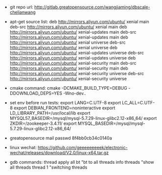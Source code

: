 
- git repo url:
    http://gitlab.greatopensource.com/wangjiaming/dbscale-chelianwang


- apt-get source list:
    deb http://mirrors.aliyun.com/ubuntu/ xenial main deb-src http://mirrors.aliyun.com/ubuntu/ xenial main deb http://mirrors.aliyun.com/ubuntu/ xenial-updates main deb-src http://mirrors.aliyun.com/ubuntu/ xenial-updates main deb http://mirrors.aliyun.com/ubuntu/ xenial universe deb-src http://mirrors.aliyun.com/ubuntu/ xenial universe deb http://mirrors.aliyun.com/ubuntu/ xenial-updates universe deb-src http://mirrors.aliyun.com/ubuntu/ xenial-updates universe deb http://mirrors.aliyun.com/ubuntu/ xenial-security main deb-src http://mirrors.aliyun.com/ubuntu/ xenial-security main deb http://mirrors.aliyun.com/ubuntu/ xenial-security universe deb-src http://mirrors.aliyun.com/ubuntu/ xenial-security universe

- cmake command:
    cmake -DCMAKE_BUILD_TYPE=DEBUG -DDOWNLOAD_DEPS=YES -Wno-dev..




- set env before run tests:
    export LANG=C.UTF-8
    export LC_ALL=C.UTF-8
    export DEBIAN_FRONTEND=noninteractive
    export LD_LIBRARY_PATH=/usr/local/lib
    export MYSQL57_BASEDIR=/mysql/mysql-5.7.29-linux-glibc2.12-x86_64/
    export ZKDIR=/zookeeper-3.4.11/
    export MYSQL_BASEDIR=/mysql/mysql-5.7.29-linux-glibc2.12-x86_64/

- greatopensource mail passwd
    8f4bb0cb34c0140a
    
- linux wechat: https://github.com/geeeeeeeeek/electronic-wechat/releases/download/V2.0/linux-x64.tar.gz

- gdb commands:
    thread apply all bt "bt to all threads
    info threads "show all threads
    thread 1 "switching threads
